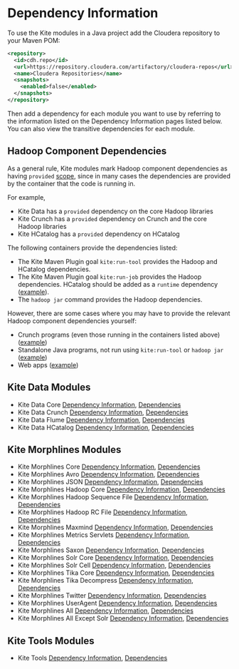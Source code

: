 # Dependency Information

To use the Kite modules in a Java project add the Cloudera repository to your Maven POM:

```xml
<repository>
  <id>cdh.repo</id>
  <url>https://repository.cloudera.com/artifactory/cloudera-repos</url>
  <name>Cloudera Repositories</name>
  <snapshots>
    <enabled>false</enabled>
  </snapshots>
</repository>
```
Then add a dependency for each module you want to use by referring to the
information listed on the Dependency Information pages listed below.
You can also view the transitive dependencies for each module.

## Hadoop Component Dependencies

As a general rule, Kite modules mark Hadoop component dependencies as having `provided`
[scope](http://maven.apache.org/guides/introduction/introduction-to-dependency-mechanism.html#Transitive_Dependencies),
since in many cases the dependencies are provided by the container that the code is
running in.

For example,

* Kite Data has a `provided` dependency on the core Hadoop libraries
* Kite Crunch has a `provided` dependency on Crunch and the core Hadoop libraries
* Kite HCatalog has a `provided` dependency on HCatalog

The following containers provide the dependencies listed:

* The Kite Maven Plugin goal `kite:run-tool` provides the Hadoop and HCatalog dependencies.
* The Kite Maven Plugin goal `kite:run-job` provides the Hadoop dependencies. HCatalog
should be added as a `runtime` dependency ([example](https://github.com/cloudera/kite-examples/tree/master/demo/demo-oozie)).
* The `hadoop jar` command provides the Hadoop dependencies.

However, there are some cases where you may have to provide the relevant Hadoop component
dependencies yourself:

* Crunch programs (even those running in the containers listed above) ([example](https://github.com/cloudera/kite-examples/tree/master/demo/demo-crunch))
* Standalone Java programs, not run using `kite:run-tool` or `hadoop jar` ([example](https://github.com/cloudera/kite-examples/tree/master/dataset))
* Web apps ([example](https://github.com/cloudera/kite-examples/tree/master/logging-webapp))

## Kite Data Modules

* Kite Data Core
 [Dependency Information](kite-data/kite-data-core/dependency-info.html),
 [Dependencies](kite-data/kite-data-core/dependencies.html)
* Kite Data Crunch
 [Dependency Information](kite-data/kite-data-crunch/dependency-info.html),
 [Dependencies](kite-data/kite-data-crunch/dependencies.html)
* Kite Data Flume
 [Dependency Information](kite-data/kite-data-flume/dependency-info.html),
 [Dependencies](kite-data/kite-data-flume/dependencies.html)
* Kite Data HCatalog
 [Dependency Information](kite-data/kite-data-hcatalog/dependency-info.html),
 [Dependencies](kite-data/kite-data-hcatalog/dependencies.html)

## Kite Morphlines Modules

* Kite Morphlines Core
 [Dependency Information](kite-morphlines/kite-morphlines-core/dependency-info.html),
 [Dependencies](kite-morphlines/kite-morphlines-core/dependencies.html)
* Kite Morphlines Avro
 [Dependency Information](kite-morphlines/kite-morphlines-avro/dependency-info.html),
 [Dependencies](kite-morphlines/kite-morphlines-avro/dependencies.html)
* Kite Morphlines JSON
 [Dependency Information](kite-morphlines/kite-morphlines-json/dependency-info.html),
 [Dependencies](kite-morphlines/kite-morphlines-json/dependencies.html)
* Kite Morphlines Hadoop Core
 [Dependency Information](kite-morphlines/kite-morphlines-hadoop-core/dependency-info.html),
 [Dependencies](kite-morphlines/kite-morphlines-hadoop-core/dependencies.html)
* Kite Morphlines Hadoop Sequence File
 [Dependency Information](kite-morphlines/kite-morphlines-hadoop-sequencefile/dependency-info.html),
 [Dependencies](kite-morphlines/kite-morphlines-hadoop-sequencefile/dependencies.html)
* Kite Morphlines Hadoop RC File
 [Dependency Information](kite-morphlines/kite-morphlines-hadoop-rcfile/dependency-info.html),
 [Dependencies](kite-morphlines/kite-morphlines-hadoop-rcfile/dependencies.html)
* Kite Morphlines Maxmind
 [Dependency Information](kite-morphlines/kite-morphlines-maxmind/dependency-info.html),
 [Dependencies](kite-morphlines/kite-morphlines-maxmind/dependencies.html)
* Kite Morphlines Metrics Servlets
 [Dependency Information](kite-morphlines/kite-morphlines-metrics-servlets/dependency-info.html),
 [Dependencies](kite-morphlines/kite-morphlines-metrics-servlets/dependencies.html)
* Kite Morphlines Saxon
 [Dependency Information](kite-morphlines/kite-morphlines-saxon/dependency-info.html),
 [Dependencies](kite-morphlines/kite-morphlines-saxon/dependencies.html)
* Kite Morphlines Solr Core
 [Dependency Information](kite-morphlines/kite-morphlines-solr-core/dependency-info.html),
 [Dependencies](kite-morphlines/kite-morphlines-solr-core/dependencies.html)
* Kite Morphlines Solr Cell
 [Dependency Information](kite-morphlines/kite-morphlines-solr-cell/dependency-info.html),
 [Dependencies](kite-morphlines/kite-morphlines-solr-cell/dependencies.html)
* Kite Morphlines Tika Core
 [Dependency Information](kite-morphlines/kite-morphlines-tika-core/dependency-info.html),
 [Dependencies](kite-morphlines/kite-morphlines-tika-core/dependencies.html)
* Kite Morphlines Tika Decompress
 [Dependency Information](kite-morphlines/kite-morphlines-tika-decompress/dependency-info.html),
 [Dependencies](kite-morphlines/kite-morphlines-tika-decompress/dependencies.html)
* Kite Morphlines Twitter
 [Dependency Information](kite-morphlines/kite-morphlines-twitter/dependency-info.html),
 [Dependencies](kite-morphlines/kite-morphlines-twitter/dependencies.html)
* Kite Morphlines UserAgent
 [Dependency Information](kite-morphlines/kite-morphlines-useragent/dependency-info.html),
 [Dependencies](kite-morphlines/kite-morphlines-useragent/dependencies.html)
* Kite Morphlines All
 [Dependency Information](kite-morphlines/kite-morphlines-all/dependency-info.html),
 [Dependencies](kite-morphlines/kite-morphlines-all/dependencies.html)
* Kite Morphlines All Except Solr
 [Dependency Information](kite-morphlines/kite-morphlines-all-except-solr/dependency-info.html),
 [Dependencies](kite-morphlines/kite-morphlines-all-except-solr/dependencies.html)

## Kite Tools Modules

* Kite Tools
 [Dependency Information](kite-tools/dependency-info.html),
 [Dependencies](kite-tools/dependencies.html)
